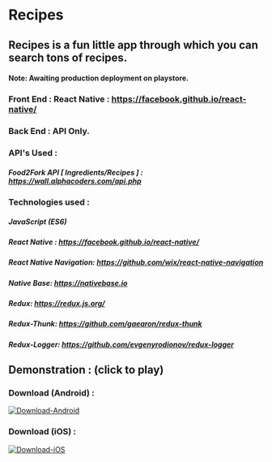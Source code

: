 # Recipes
## Recipes is a fun little app through which you can search tons of recipes.
#### Note: Awaiting production deployment on playstore.

### Front End : React Native : https://facebook.github.io/react-native/
### Back End : API Only.

### API's Used : 

##### Food2Fork API [ Ingredients/Recipes ] : https://wall.alphacoders.com/api.php

### Technologies used : 

##### JavaScript (ES6)
##### React Native : https://facebook.github.io/react-native/
##### React Native Navigation: https://github.com/wix/react-native-navigation
##### Native Base: https://nativebase.io
##### Redux: https://redux.js.org/
##### Redux-Thunk: https://github.com/gaearon/redux-thunk
##### Redux-Logger: https://github.com/evgenyrodionov/redux-logger

## Demonstration : (click to play)

### Download (Android) : 

[![Download-Android](http://www.atteztech.com/images/ZN62/10.19/android-app-on-google-play.jpg)](http://insidetimeshare.com/wp-content/uploads/2018/03/not_available.jpg "Download-Android")

### Download (iOS) :

[![Download-iOS](https://user-images.githubusercontent.com/29705703/40169265-401e2028-59e3-11e8-9e74-3ff8b34a80d8.png)](http://insidetimeshare.com/wp-content/uploads/2018/03/not_available.jpg "Download-iOS")

